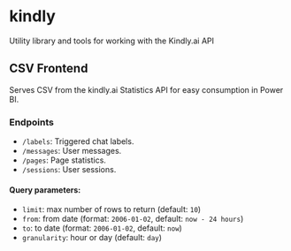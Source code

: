 # kindly
Utility library and tools for working with the Kindly.ai API

## CSV Frontend
Serves CSV from the kindly.ai Statistics API for easy consumption in Power BI.

### Endpoints
* `/labels`: Triggered chat labels.
* `/messages`: User messages.
* `/pages`: Page statistics.
* `/sessions`: User sessions.

#### Query parameters:
* `limit`: max number of rows to return (default: `10`)
* `from`: from date (format: `2006-01-02`, default: `now - 24 hours`)
* `to`: to date (format: `2006-01-02`, default: `now`)
* `granularity`: hour or day (default: `day`)
